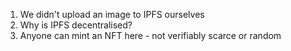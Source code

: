 1. We didn't upload an image to IPFS ourselves
2. Why is IPFS decentralised?
3. Anyone can mint an NFT here - not verifiably scarce or random
